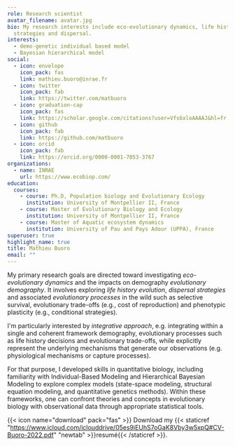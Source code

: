 ```yaml
---
role: Research scientist
avatar_filename: avatar.jpg
bio: My research interests include eco-evolutionary dynamics, life history
  strategies and dispersal.
interests:
  - demo-genetic individual based model
  - Bayesian hierarchical model
social:
  - icon: envelope
    icon_pack: fas
    link: mathieu.buoro@inrae.fr
  - icon: twitter
    icon_pack: fab
    link: https://twitter.com/matbuoro
  - icon: graduation-cap
    icon_pack: fas
    link: https://scholar.google.com/citations?user=Vfs6xloAAAAJ&hl=fr
  - icon: github
    icon_pack: fab
    link: https://github.com/matbuoro
  - icon: orcid
    icon_pack: fab
    link: https://orcid.org/0000-0001-7053-3767
organizations:
  - name: INRAE
    url: https://www.ecobiop.com/
education:
  courses:
    - course: Ph.D, Population biology and Evolutionary Ecology
      institution: University of Montpellier II, France
    - course: Master of Evolutionary Biology and Ecology
      institution: University of Montpellier II, France
    - course: Master of Aquatic ecosystem dynamics
      institution: University of Pau and Pays Adour (UPPA), France
superuser: true
highlight_name: true
title: Mathieu Buoro
email: ""
---
```

My primary research goals are directed toward investigating *eco-evolutionary dynamics* and the impacts on demography *evolutionary demography*. It involves exploring *life history evolution*, *dispersal strategies* and associated *evolutionary processes* in the wild such as selective survival, evolutionary trade-offs (e.g., cost of reproduction) and phenotypic plasticity (e.g., conditional strategies).  

I'm particularly interested by *integrative approach*, e.g. integrating within a single and coherent framework demography, evolutionary processes such as life history decisions and evolutionary trade-offs, while explicitly represent the underlying mechanisms that generate our observations (e.g. physiological mechanisms or capture processes).  

For that purpose, I developed skills in quantitative biology, including familiarity with Individual-Based Modeling and Hierarchical Bayesian Modeling to explore complex models (state-space modeling, structural equation modeling, and quantitative genetics methods). Within these frameworks, one can confront theories and concepts in evolutionary biology with observational data through appropriate statistical tools.  

{{< icon name="download" pack="fas" >}} Download my {{< staticref "https://www.icloud.com/iclouddrive/05es9iEUhS7oGaK8Vby3w5xpQ#CV-Buoro-2022.pdf" "newtab" >}}resumé{{< /staticref >}}.